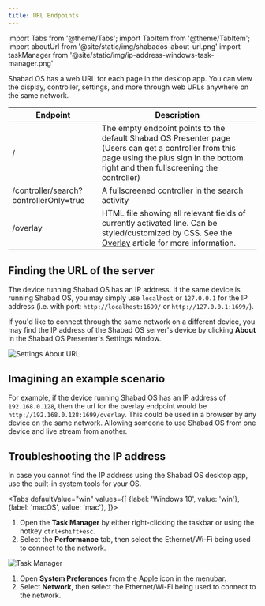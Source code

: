 ```yaml
---
title: URL Endpoints
---
```


import Tabs from '@theme/Tabs';
import TabItem from '@theme/TabItem';
import aboutUrl from '@site/static/img/shabados-about-url.png'
import taskManager from '@site/static/img/ip-address-windows-task-manager.png'

<p class="lead">Shabad OS has a web URL for each page in the desktop app. You can view the display, controller, settings, and more through web URLs anywhere on the same network.</p>

| Endpoint                               | Description                                                                                                                                                                                 |
| -------------------------------------- | ------------------------------------------------------------------------------------------------------------------------------------------------------------------------------------------- |
| /                                      | The empty endpoint points to the default Shabad OS Presenter page (Users can get a controller from this page using the plus sign in the bottom right and then fullscreening the controller) |
| /controller/search?controllerOnly=true | A fullscreened controller in the search activity                                                                                                                                            |
| /overlay                               | HTML file showing all relevant fields of currently activated line. Can be styled/customized by CSS. See the [Overlay](/tutorials/overlay) article for more information.                     |

## Finding the URL of the server

The device running Shabad OS has an IP address. If the same device is running Shabad OS, you may simply use `localhost` or `127.0.0.1` for the IP address (i.e. with port: `http://localhost:1699/` or `http://127.0.0.1:1699/`).

If you'd like to connect through the same network on a different device, you may find the IP address of the Shabad OS server's device by clicking **About** in the Shabad OS Presenter's Settings window.

<img src={aboutUrl} alt="Settings About URL" width={500} />

## Imagining an example scenario

For example, if the device running Shabad OS has an IP address of `192.168.0.128`, then the url for the overlay endpoint would be `http://192.168.0.128:1699/overlay`. This could be used in a browser by any device on the same network. Allowing someone to use Shabad OS from one device and live stream from another.

## Troubleshooting the IP address

In case you cannot find the IP address using the Shabad OS desktop app, use the built-in system tools for your OS.

<Tabs
defaultValue="win"
values={[
{label: 'Windows 10', value: 'win'},
{label: 'macOS', value: 'mac'},
]}>
<TabItem value="win">

1. Open the **Task Manager** by either right-clicking the taskbar or using the hotkey `ctrl+shift+esc`.
2. Select the **Performance** tab, then select the Ethernet/Wi-Fi being used to connect to the network.

<img src={taskManager} alt="Task Manager" width={500} />

</TabItem>
<TabItem value="mac">

1. Open **System Preferences** from the Apple icon in the menubar.
2. Select **Network**, then select the Ethernet/Wi-Fi being used to connect to the network.

</TabItem>
</Tabs>
